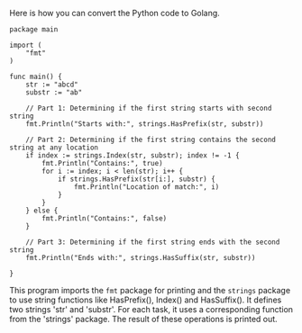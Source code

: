 Here is how you can convert the Python code to Golang.

```golang
package main

import (
    "fmt"
)

func main() {
    str := "abcd"
    substr := "ab"

    // Part 1: Determining if the first string starts with second string
    fmt.Println("Starts with:", strings.HasPrefix(str, substr))

    // Part 2: Determining if the first string contains the second string at any location
    if index := strings.Index(str, substr); index != -1 {
        fmt.Println("Contains:", true)
        for i := index; i < len(str); i++ {
            if strings.HasPrefix(str[i:], substr) {
                fmt.Println("Location of match:", i)
            }
        }
    } else {
        fmt.Println("Contains:", false)
    }

    // Part 3: Determining if the first string ends with the second string
    fmt.Println("Ends with:", strings.HasSuffix(str, substr))

}

```

This program imports the `fmt` package for printing and the `strings` package to use string functions like HasPrefix(), Index() and HasSuffix(). It defines two strings 'str' and 'substr'. For each task, it uses a corresponding function from the 'strings' package. The result of these operations is printed out.
